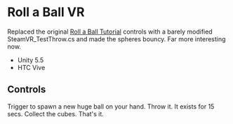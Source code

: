 # Roll a Ball VR

Replaced the original [Roll a Ball Tutorial](https://unity3d.com/learn/tutorials/projects/roll-ball-tutorial)
controls with a barely modified SteamVR_TestThrow.cs and made the spheres bouncy. Far more interesting now.

* Unity 5.5
* HTC Vive

## Controls

Trigger to spawn a new huge ball on your hand. Throw it. It exists for 15 secs. Collect the cubes. That's it.
